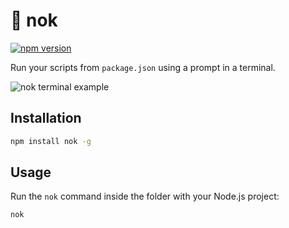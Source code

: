 # 👟 nok

[![npm version](https://badge.fury.io/js/nok.svg)](https://badge.fury.io/js/nok)

Run your scripts from `package.json` using a prompt in a terminal.

![nok terminal example](https://user-images.githubusercontent.com/3983879/45908649-e61f8100-bdfd-11e8-989b-107fd530ebc9.gif)

## Installation

```sh
npm install nok -g
```

## Usage

Run the `nok` command inside the folder with your Node.js project:

```sh
nok
```
